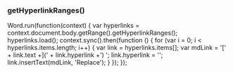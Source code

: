 ### getHyperlinkRanges()
Word.run(function(context) {
    var hyperlinks = context.document.body.getRange().getHyperlinkRanges();
    hyperlinks.load();
    context.sync().then(function () {
        for (var i = 0; i < hyperlinks.items.length; i++) {
            var link = hyperlinks.items[];
            var mdLink = '[' + link.text +](' + link.hyperlink +') ';
            link.hyperlink = '';
            link.insertText(mdLink, 'Replace');
        }
    });
});